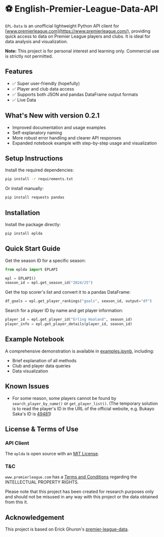# ⚽ English-Premier-League-Data-API

`EPL-Data` is an unofficial lightweight Python API client for [www.premierleague.com](https://www.premierleague.com/), providing quick access to data on Premier League players and clubs. It is ideal for data analysis and visualization.

**Note:** This project is for personal interest and learning only. Commercial use is strictly not permitted.


## Features
- ✅ Super user-friendly (hopefully)
- ✅ Player and club data access
- ✅ Supports both JSON and pandas DataFrame output formats
- ✅ Live Data

## What's New with version 0.2.1
- Improved documentation and usage examples
- Self-explanatory naming
- More robust error handling and clearer API responses
- Expanded notebook example with step-by-step usage and visualization

## Setup Instructions
Install the required dependencies:
```bash
pip install -r requirements.txt
```
Or install manually:
```bash
pip install requests pandas
```

## Installation
Install the package directly:
```bash
pip install eplda
```

## Quick Start Guide
Get the season ID for a specific season:
```python
from eplda import EPLAPI

epl = EPLAPI()
season_id = epl.get_season_id("2024/25")
```

Get the top scorer's list and convert it to a pandas DataFrame:
```python
df_goals = epl.get_player_rankings("goals", season_id, output="df")
```

Search for a player ID by name and get player information:
```python
player_id = epl.get_player_id("Erling Haaland", season_id)
player_info = epl.get_player_details(player_id, season_id)
```

## Example Notebook
A comprehensive demonstration is available in [examples.ipynb](examples.ipynb), including:

- Brief explanation of all methods
- Club and player data queries
- Data visualization

## Known Issues
- For some reason, some players cannot be found by ``search_player_by_name()`` or ``get_player_list()``.
(The temporary solution is to read the player's ID in the URL of the official website, e.g. Bukayo Saka's ID is [49481](https://www.premierleague.com/players/49481/Bukayo-Saka/overview))

## License & Terms of Use

### API Client

The `eplda` is open source with an [MIT License](LICENSE).

### T&C

``www.premierleague.com`` has a [Terms and Conditions](https://www.premierleague.com/terms-and-conditions) regarding the INTELLECTUAL PROPERTY RIGHTS. 

Please note that this project has been created for research purposes only and should not be misused in any way with this project or the data obtained from this it.

## Acknowledgement 
This project is based on Erick Ghuron's [premier-league-data](https://github.com/ghurone/premier-league-data).